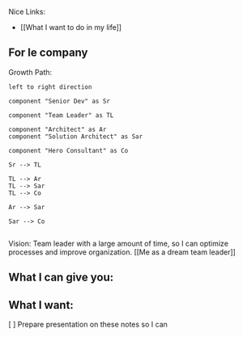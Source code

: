 Nice Links:
- [[What I want to do in my life]]


## For le company

Growth Path:
```plantuml
left to right direction

component "Senior Dev" as Sr

component "Team Leader" as TL

component "Architect" as Ar
component "Solution Architect" as Sar 

component "Hero Consultant" as Co

Sr --> TL

TL --> Ar
TL --> Sar
TL --> Co

Ar --> Sar

Sar --> Co


```

Vision:
Team leader with a large amount of time,
so I can optimize processes and improve organization.
[[Me as a dream team leader]]

What I can give you:
- 

What I want:
-

[ ] Prepare presentation on these notes so I can 

